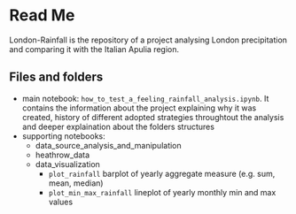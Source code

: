 # Read Me

London-Rainfall is the repository of a project analysing London precipitation and comparing it with the Italian Apulia region.

## Files and folders
- main notebook: `how_to_test_a_feeling_rainfall_analysis.ipynb`. It contains the information about the project explaining why it was created, history of different adopted strategies throughtout the analysis and deeper explaination about the folders structures 
- supporting notebooks:
  - data_source_analysis_and_manipulation
  - heathrow_data
  - data_visualization
    - `plot_rainfall` barplot of yearly aggregate measure (e.g. sum, mean, median)
    - `plot_min_max_rainfall` lineplot of yearly monthly min and max values    
